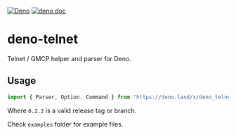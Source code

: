 [![Deno](https://github.com/envis10n/deno-telnet/workflows/Deno/badge.svg)](https://deno.land/x/deno_telnet)
[![deno doc](https://doc.deno.land/badge.svg)](https://doc.deno.land/https/deno.land/x/deno_telnet/mod.ts)

# deno-telnet
Telnet / GMCP helper and parser for Deno.

## Usage

```ts
import { Parser, Option, Command } from "https://deno.land/x/deno_telnet@0.2.2/mod.ts";
```

Where `0.2.2` is a valid release tag or branch.

Check `examples` folder for example files.
